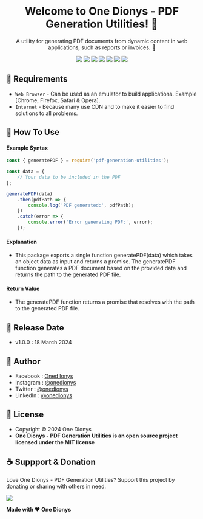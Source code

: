 <h1 align="center">Welcome to One Dionys - PDF Generation Utilities! 👋 </h1>

<p align="center">A utility for generating PDF documents from dynamic content in web applications, such as reports or invoices. 💖 </p>

<p align="center">
<img src="https://img.shields.io/github/contributors/onedionys/onedionys-pdf-generation-utilities?style=flat-square">
<img src="https://img.shields.io/github/issues/onedionys/onedionys-pdf-generation-utilities?style=flat-square">
<img src="https://img.shields.io/github/stars/onedionys/onedionys-pdf-generation-utilities?style=flat-square"> 
<img src="https://img.shields.io/github/forks/onedionys/onedionys-pdf-generation-utilities?style=flat-square">
<img src="https://img.shields.io/github/last-commit/onedionys/onedionys-pdf-generation-utilities.svg?style=flat-square">
<img src="https://img.shields.io/github/languages/code-size/onedionys/onedionys-pdf-generation-utilities?style=flat-square">
<img src="https://img.shields.io/github/license/onedionys/onedionys-pdf-generation-utilities?style=flat-square">
</p>

## 💾 Requirements

* `Web Browser` - Can be used as an emulator to build applications. Example [Chrome, Firefox, Safari & Opera].
* `Internet` - Because many use CDN and to make it easier to find solutions to all problems.

## 🎯 How To Use

#### Example Syntax

```javascript
const { generatePDF } = require('pdf-generation-utilities');

const data = {
    // Your data to be included in the PDF
};

generatePDF(data)
    .then(pdfPath => {
        console.log('PDF generated:', pdfPath);
    })
    .catch(error => {
        console.error('Error generating PDF:', error);
    });
```

#### Explanation

* This package exports a single function generatePDF(data) which takes an object data as input and returns a promise. The generatePDF function generates a PDF document based on the provided data and returns the path to the generated PDF file.

#### Return Value

* The generatePDF function returns a promise that resolves with the path to the generated PDF file.

## 📆 Release Date

* v1.0.0 : 18 March 2024

## 🧑 Author

* Facebook : <a href="https://www.facebook.com/theonedionys"> Oned Ionys</a>
* Instagram : <a href="https://www.instagram.com/onedionys/"> @onedionys</a>
* Twitter : <a href="https://twitter.com/onedionys"> @onedionys</a>
* LinkedIn :  <a href="https://www.linkedin.com/in/onedionys/"> @onedionys</a>

## 📝 License

* Copyright © 2024 One Dionys
* **One Dionys - PDF Generation Utilities is an open source project licensed under the MIT license**

## ☕️ Suppport & Donation

Love One Dionys - PDF Generation Utilities? Support this project by donating or sharing with others in need.

<a href="https://www.buymeacoffee.com/onedionys"><img src="https://img.shields.io/badge/Buy_Me_A_Coffee-FFDD00?style=for-the-badge&logo=buy-me-a-coffee&logoColor=black"/> </a>

**Made with ❤️ One Dionys**
